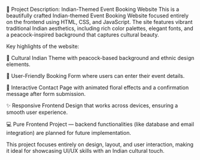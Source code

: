 📝 Project Description: Indian-Themed Event Booking Website
This is a beautifully crafted Indian-themed Event Booking Website focused entirely on the frontend using HTML, CSS, and JavaScript. The site features vibrant traditional Indian aesthetics, including rich color palettes, elegant fonts, and a peacock-inspired background that captures cultural beauty.

Key highlights of the website:

🎨 Cultural Indian Theme with peacock-based background and ethnic design elements.

📅 User-Friendly Booking Form where users can enter their event details.

📩 Interactive Contact Page with animated floral effects and a confirmation message after form submission.

✨ Responsive Frontend Design that works across devices, ensuring a smooth user experience.

💻 Pure Frontend Project — backend functionalities (like database and email integration) are planned for future implementation.

This project focuses entirely on design, layout, and user interaction, making it ideal for showcasing UI/UX skills with an Indian cultural touch.

